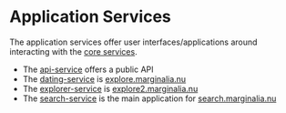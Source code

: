 # Application Services

The application services offer user interfaces/applications around
interacting with the [core services](../services-core).

* The [api-service](api-service/) offers a public API
* The [dating-service](dating-service/) is [explore.marginalia.nu](https://explore.marginalia.nu/)
* The [explorer-service](dating-service/) is [explore2.marginalia.nu](https://explore2.marginalia.nu/)
* The [search-service](search-service/) is the main application for [search.marginalia.nu](https://search.marginalia.nu/)